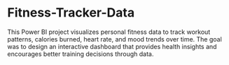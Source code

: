 # Fitness-Tracker-Data
This Power BI project visualizes personal fitness data to track workout patterns, calories burned, heart rate, and mood trends over time. The goal was to design an interactive dashboard that provides health insights and encourages better training decisions through data.
